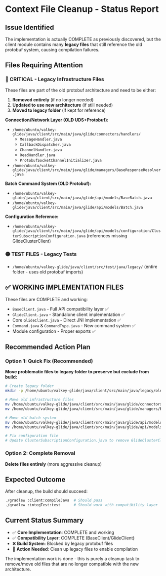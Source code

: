 # Context File Cleanup - Status Report

## Issue Identified
The implementation is actually COMPLETE as previously discovered, but the client module contains many **legacy files** that still reference the old protobuf system, causing compilation failures.

## Files Requiring Attention

### 🔴 CRITICAL - Legacy Infrastructure Files
These files are part of the old protobuf architecture and need to be either:
1. **Removed entirely** (if no longer needed)
2. **Updated to use new architecture** (if still needed)
3. **Moved to legacy folder** (if kept for reference)

**Connection/Network Layer (OLD UDS+Protobuf):**
- `/home/ubuntu/valkey-glide/java/client/src/main/java/glide/connectors/handlers/`
  - `MessageHandler.java`
  - `CallbackDispatcher.java` 
  - `ChannelHandler.java`
  - `ReadHandler.java`
  - `ProtobufSocketChannelInitializer.java`
- `/home/ubuntu/valkey-glide/java/client/src/main/java/glide/managers/BaseResponseResolver.java`

**Batch Command System (OLD Protobuf):**
- `/home/ubuntu/valkey-glide/java/client/src/main/java/glide/api/models/BaseBatch.java`
- `/home/ubuntu/valkey-glide/java/client/src/main/java/glide/api/models/Batch.java`

**Configuration Reference:**
- `/home/ubuntu/valkey-glide/java/client/src/main/java/glide/api/models/configuration/ClusterSubscriptionConfiguration.java` (references missing GlideClusterClient)

### 🟡 TEST FILES - Legacy Tests
- `/home/ubuntu/valkey-glide/java/client/src/test/java/legacy/` (entire folder - uses old protobuf imports)

## ✅ WORKING IMPLEMENTATION FILES
These files are COMPLETE and working:
- `BaseClient.java` - Full API compatibility layer ✅ 
- `GlideClient.java` - Standalone client implementation ✅
- Core `GlideClient.java` - Direct JNI implementation ✅
- `Command.java` & `CommandType.java` - New command system ✅
- Module configuration - Proper exports ✅

## Recommended Action Plan

### Option 1: Quick Fix (Recommended)
**Move problematic files to legacy folder to preserve but exclude from build:**

```bash
# Create legacy folder
mkdir -p /home/ubuntu/valkey-glide/java/client/src/main/java/legacy/old-architecture

# Move old infrastructure files  
mv /home/ubuntu/valkey-glide/java/client/src/main/java/glide/connectors /home/ubuntu/valkey-glide/java/client/src/main/java/legacy/old-architecture/
mv /home/ubuntu/valkey-glide/java/client/src/main/java/glide/managers/BaseResponseResolver.java /home/ubuntu/valkey-glide/java/client/src/main/java/legacy/old-architecture/

# Move old batch system
mv /home/ubuntu/valkey-glide/java/client/src/main/java/glide/api/models/BaseBatch.java /home/ubuntu/valkey-glide/java/client/src/main/java/legacy/old-architecture/
mv /home/ubuntu/valkey-glide/java/client/src/main/java/glide/api/models/Batch.java /home/ubuntu/valkey-glide/java/client/src/main/java/legacy/old-architecture/

# Fix configuration file
# Update ClusterSubscriptionConfiguration.java to remove GlideClusterClient import
```

### Option 2: Complete Removal
**Delete files entirely** (more aggressive cleanup)

## Expected Outcome
After cleanup, the build should succeed:
```bash
./gradlew :client:compileJava  # Should pass
./gradlew :integTest:test      # Should work with compatibility layer
```

## Current Status Summary
- ✅ **Core Implementation**: COMPLETE and working
- ✅ **Compatibility Layer**: COMPLETE (BaseClient/GlideClient)  
- ❌ **Build System**: Blocked by legacy protobuf files
- 🔄 **Action Needed**: Clean up legacy files to enable compilation

The implementation work is done - this is purely a cleanup task to remove/move old files that are no longer compatible with the new architecture.
